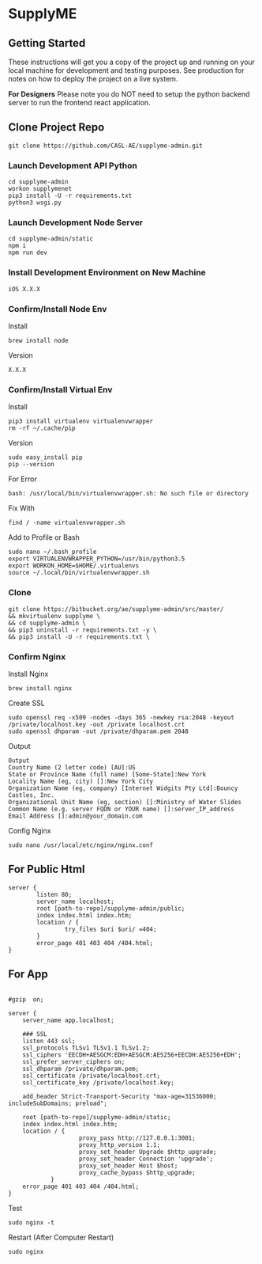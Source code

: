 # SupplyME

## Getting Started

These instructions will get you a copy of the project up and running on your local machine for development and testing purposes. See production for notes on how to deploy the project on a live system.

**For Designers** Please note you do NOT need to setup the python backend server to run the frontend react application.

## Clone Project Repo
```
git clone https://github.com/CASL-AE/supplyme-admin.git
```

### Launch Development API Python

```
cd supplyme-admin
workon supplymenet
pip3 install -U -r requirements.txt
python3 wsgi.py
```

### Launch Development Node Server

```
cd supplyme-admin/static
npm i
npm run dev
```

### Install Development Environment on New Machine

```
iOS X.X.X
```

### Confirm/Install Node Env
 Install
```
brew install node
```

Version
```
X.X.X
```

### Confirm/Install Virtual Env
Install
```
pip3 install virtualenv virtualenvwrapper
rm -rf ~/.cache/pip
```
Version
```
sudo easy_install pip
pip --version
```
For Error
```
bash: /usr/local/bin/virtualenvwrapper.sh: No such file or directory
```
Fix With
```
find / -name virtualenvwrapper.sh
```
Add to Profile or Bash
```
sudo nano ~/.bash_profile
export VIRTUALENVWRAPPER_PYTHON=/usr/bin/python3.5
export WORKON_HOME=$HOME/.virtualenvs
source ~/.local/bin/virtualenvwrapper.sh
```
### Clone
```
git clone https://bitbucket.org/ae/supplyme-admin/src/master/
&& mkvirtualenv supplyme \
&& cd supplyme-admin \
&& pip3 uninstall -r requirements.txt -y \
&& pip3 install -U -r requirements.txt \
```
### Confirm Nginx
Install Nginx
```
brew install nginx
```
Create SSL
```
sudo openssl req -x509 -nodes -days 365 -newkey rsa:2048 -keyout /private/localhost.key -out /private localhost.crt
sudo openssl dhparam -out /private/dhparam.pem 2048
```
Output
```
Output
Country Name (2 letter code) [AU]:US
State or Province Name (full name) [Some-State]:New York
Locality Name (eg, city) []:New York City
Organization Name (eg, company) [Internet Widgits Pty Ltd]:Bouncy Castles, Inc.
Organizational Unit Name (eg, section) []:Ministry of Water Slides
Common Name (e.g. server FQDN or YOUR name) []:server_IP_address
Email Address []:admin@your_domain.com
```
Config Nginx
```
sudo nano /usr/local/etc/nginx/nginx.conf
```


## For Public Html
```
server {
        listen 80;
        server_name localhost;
        root [path-to-repo]/supplyme-admin/public;
        index index.html index.htm;
        location / {
                try_files $uri $uri/ =404;
        }
        error_page 401 403 404 /404.html;
}
```

## For App
```

#gzip  on;

server {
    server_name app.localhost;

    ### SSL
    listen 443 ssl;
    ssl_protocols TLSv1 TLSv1.1 TLSv1.2;
    ssl_ciphers 'EECDH+AESGCM:EDH+AESGCM:AES256+EECDH:AES256+EDH';
    ssl_prefer_server_ciphers on;
    ssl_dhparam /private/dhparam.pem;
    ssl_certificate /private/localhost.crt;
    ssl_certificate_key /private/localhost.key;

    add_header Strict-Transport-Security "max-age=31536000; includeSubDomains; preload";

    root [path-to-repo]/supplyme-admin/static;
    index index.html index.htm;
    location / {
                    proxy_pass http://127.0.0.1:3001;
                    proxy_http_version 1.1;
                    proxy_set_header Upgrade $http_upgrade;
                    proxy_set_header Connection 'upgrade';
                    proxy_set_header Host $host;
                    proxy_cache_bypass $http_upgrade;
            }
    error_page 401 403 404 /404.html;
}
```

Test
```
sudo nginx -t
```
Restart (After Computer Restart)
```
sudo nginx
```
